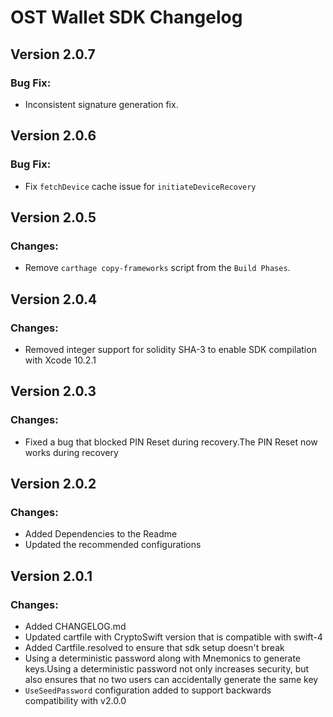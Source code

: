 # OST Wallet SDK Changelog

## Version 2.0.7
### Bug Fix:
* Inconsistent signature generation fix.

## Version 2.0.6
### Bug Fix:
* Fix `fetchDevice` cache issue for `initiateDeviceRecovery`

## Version 2.0.5
### Changes:
* Remove `carthage copy-frameworks` script from the `Build Phases`.

## Version 2.0.4
### Changes: 
* Removed integer support for solidity SHA-3 to enable SDK compilation with Xcode 10.2.1

## Version 2.0.3
### Changes: 
* Fixed a bug that blocked PIN Reset during recovery.The PIN Reset now works during recovery

## Version 2.0.2
### Changes:
* Added Dependencies to the Readme
* Updated the recommended configurations

## Version 2.0.1
### Changes:
* Added CHANGELOG.md
* Updated cartfile with CryptoSwift version that is compatible with swift-4
* Added Cartfile.resolved to ensure that sdk setup doesn't break
* Using a deterministic password along with Mnemonics to generate keys.Using a deterministic password not only increases security, but also ensures that no two users can accidentally generate the same key
* `UseSeedPassword` configuration added to support backwards compatibility with v2.0.0

